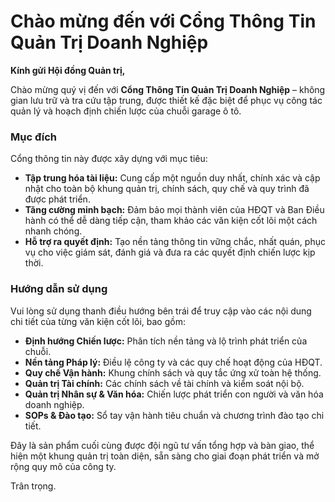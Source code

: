 # Chào mừng đến với Cổng Thông Tin Quản Trị Doanh Nghiệp

**Kính gửi Hội đồng Quản trị,**

Chào mừng quý vị đến với **Cổng Thông Tin Quản Trị Doanh Nghiệp** – không gian lưu trữ và tra cứu tập trung, được thiết kế đặc biệt để phục vụ công tác quản lý và hoạch định chiến lược của chuỗi garage ô tô.

### Mục đích

Cổng thông tin này được xây dựng với mục tiêu:
-   **Tập trung hóa tài liệu:** Cung cấp một nguồn duy nhất, chính xác và cập nhật cho toàn bộ khung quản trị, chính sách, quy chế và quy trình đã được phát triển.
-   **Tăng cường minh bạch:** Đảm bảo mọi thành viên của HĐQT và Ban Điều hành có thể dễ dàng tiếp cận, tham khảo các văn kiện cốt lõi một cách nhanh chóng.
-   **Hỗ trợ ra quyết định:** Tạo nền tảng thông tin vững chắc, nhất quán, phục vụ cho việc giám sát, đánh giá và đưa ra các quyết định chiến lược kịp thời.

### Hướng dẫn sử dụng

Vui lòng sử dụng thanh điều hướng bên trái để truy cập vào các nội dung chi tiết của từng văn kiện cốt lõi, bao gồm:

-   **Định hướng Chiến lược:** Phân tích nền tảng và lộ trình phát triển của chuỗi.
-   **Nền tảng Pháp lý:** Điều lệ công ty và các quy chế hoạt động của HĐQT.
-   **Quy chế Vận hành:** Khung chính sách và quy tắc ứng xử toàn hệ thống.
-   **Quản trị Tài chính:** Các chính sách về tài chính và kiểm soát nội bộ.
-   **Quản trị Nhân sự & Văn hóa:** Chiến lược phát triển con người và văn hóa doanh nghiệp.
-   **SOPs & Đào tạo:** Sổ tay vận hành tiêu chuẩn và chương trình đào tạo chi tiết.

Đây là sản phẩm cuối cùng được đội ngũ tư vấn tổng hợp và bàn giao, thể hiện một khung quản trị toàn diện, sẵn sàng cho giai đoạn phát triển và mở rộng quy mô của công ty.

Trân trọng.
